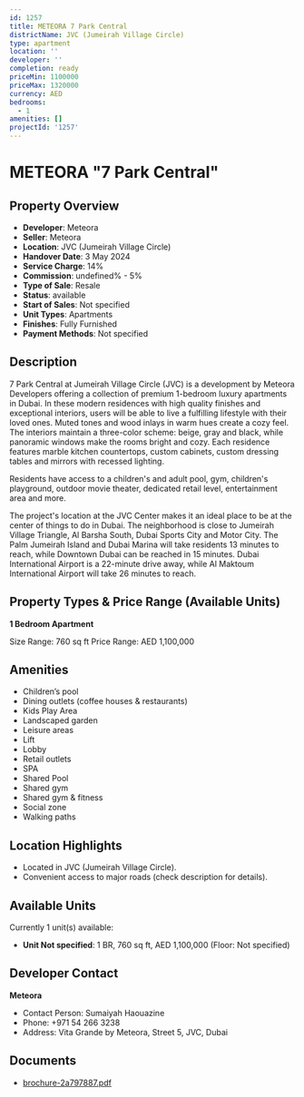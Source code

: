 ```yaml
---
id: 1257
title: METEORA 7 Park Central
districtName: JVC (Jumeirah Village Circle)
type: apartment
location: ''
developer: ''
completion: ready
priceMin: 1100000
priceMax: 1320000
currency: AED
bedrooms:
  - 1
amenities: []
projectId: '1257'
---
```


# METEORA "7 Park Central"

## Property Overview
- **Developer**: Meteora
- **Seller**: Meteora
- **Location**: JVC (Jumeirah Village Circle)
- **Handover Date**: 3 May 2024
- **Service Charge**: 14%
- **Commission**: undefined% - 5%
- **Type of Sale**: Resale
- **Status**: available
- **Start of Sales**: Not specified
- **Unit Types**: Apartments
- **Finishes**: Fully Furnished
- **Payment Methods**: Not specified

## Description
7 Park Central at Jumeirah Village Circle (JVC) is a development by Meteora Developers offering a collection of premium 1-bedroom luxury apartments in Dubai. In these modern residences with high quality finishes and exceptional interiors, users will be able to live a fulfilling lifestyle with their loved ones. Muted tones and wood inlays in warm hues create a cozy feel. The interiors maintain a three-color scheme: beige, gray and black, while panoramic windows make the rooms bright and cozy. Each residence features marble kitchen countertops, custom cabinets, custom dressing tables and mirrors with recessed lighting. 

Residents have access to a children's and adult pool, gym, children's playground, outdoor movie theater, dedicated retail level, entertainment area and more. 

The project's location at the JVC Center makes it an ideal place to be at the center of things to do in Dubai. The neighborhood is close to Jumeirah Village Triangle, Al Barsha South, Dubai Sports City and Motor City. The Palm Jumeirah Island and Dubai Marina will take residents 13 minutes to reach, while Downtown Dubai can be reached in 15 minutes. Dubai International Airport is a 22-minute drive away, while Al Maktoum International Airport will take 26 minutes to reach.

## Property Types & Price Range (Available Units)
**1 Bedroom Apartment**

Size Range: 760 sq ft
Price Range: AED 1,100,000

## Amenities
- Children’s pool
- Dining outlets  (coffee houses & restaurants)
- Kids Play Area
- Landscaped garden
- Leisure areas
- Lift
- Lobby
- Retail outlets
- SPA
- Shared Pool
- Shared gym
- Shared gym & fitness
- Social zone
- Walking paths

## Location Highlights
- Located in JVC (Jumeirah Village Circle).
- Convenient access to major roads (check description for details).

## Available Units
Currently 1 unit(s) available:
- **Unit Not specified**: 1 BR, 760 sq ft, AED 1,100,000 (Floor: Not specified)

## Developer Contact
**Meteora**
- Contact Person: Sumaiyah Haouazine
- Phone: +971 54 266 3238
- Address: Vita Grande by Meteora, Street 5, JVC, Dubai

## Documents
- [brochure-2a797887.pdf](https://cdn.geniemap.net/2024/03/03/DGrzdUOrZ0mFEUGPRpRviw6g2GVV7XIVqrMIhrqy.pdf)
